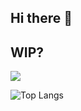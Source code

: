 ## Hi there 👋
## WIP?

![](https://komarev.com/ghpvc/?username=zippy0626)

![Top Langs](https://github-readme-stats.vercel.app/api/top-langs/?username=zippy0626)
